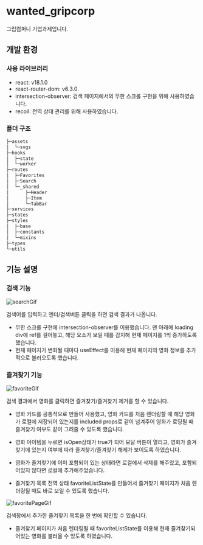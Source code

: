 # wanted_gripcorp

그립컴퍼니 기업과제입니다.

## 개발 환경

### 사용 라이브러리

- react: v18.1.0
- react-router-dom: v6.3.0.
- intersection-observer: 검색 페이지에서의 무한 스크롤 구현을 위해 사용하였습니다.
- recoil: 전역 상태 관리를 위해 사용하였습니다.

### 폴더 구조

```bash
├─assets
│  └─svgs
├─hooks
│  ├─state
│  └─worker
├─routes
│  ├─Favorites
│  ├─Search
│  └─_shared
│      ├─Header
│      ├─Item
│      └─TabBar
├─services
├─states
├─styles
│  ├─base
│  ├─constants
│  └─mixins
├─types
└─utils
```

## 기능 설명

### 검색 기능

![searchGif](https://user-images.githubusercontent.com/76952602/168445969-1f6ef2b6-274a-4b30-838f-553120c6fd72.gif)


검색어를 입력하고 엔터/검색버튼 클릭을 하면 검색 결과가 나옵니다.     


- 무한 스크롤 구현에 intersection-observer를 이용했습니다. 맨 아래에 loading div에 ref를 걸어놓고, 해당 요소가 보일 때를 감지해 현재 페이지를 1씩 증가하도록 했습니다.
- 현재 페이지가 변화될 때마다 useEffect를 이용해 현재 페이지의 영화 정보를 추가적으로 불러오도록 했습니다.

### 즐겨찾기 기능

![favoriteGif](https://user-images.githubusercontent.com/76952602/168446112-4f32e514-8482-4ebe-a75b-32ba679ae85e.gif)

검색 결과에서 영화를 클릭하면 즐겨찾기/즐겨찾기 제거를 할 수 있습니다.

- 영화 카드를 공통적으로 만들어 사용했고, 영화 카드를 처음 렌더링할 때 해당 영화가 로컬에 저장되어 있는지를 included props로 같이 넘겨주어 영화가 로딩될 때 즐겨찾기 여부도 같이 그려줄 수 있도록 했습니다.     
- 영화 아이템을 누르면 isOpen상태가 true가 되어 모달 버튼이 열리고, 영화가 즐겨찾기에 있는지 여부에 따라 즐겨찾기/즐겨찾기 해제가 보이도록 하였습니다.    

- 영화가 즐겨찾기에 이미 포함되어 있는 상태라면 로컬에서 삭제를 해주었고, 포함되어있지 않다면 로컬에 추가해주었습니다.       
- 즐겨찾기 목록 전역 상태 favoriteListState를 만들어서 즐겨찾기 페이지가 처음 렌더링될 때도 바로 보일 수 있도록 했습니다.

![favoritePageGif](https://user-images.githubusercontent.com/76952602/168446098-518e7d93-dd1a-415d-86bb-177382681598.gif)

검색창에서 추가한 즐겨찾기 목록을 한 번에 확인할 수 있습니다.

- 즐겨찾기 페이지가 처음 렌더링될 때 favoriteListState를 이용해 현재 즐겨찾기되어있는 영화를 불러올 수 있도록 하였습니다.